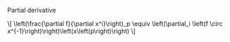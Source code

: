 Partial derivative

\\[
\left(\frac{\partial f}{\partial x^i}\right)_p \equiv \left(\partial_i \left(f \circ x^{-1}\right)\right)\left(x\left(p\right)\right)
\\]